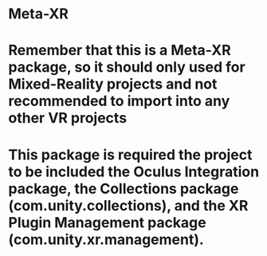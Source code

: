 # Meta-XR

# Remember that this is a Meta-XR package, so it should only used for Mixed-Reality projects and not recommended to import into any other VR projects

# This package is required the project to be included the Oculus Integration package, the Collections package (com.unity.collections), and the XR Plugin Management package (com.unity.xr.management).
